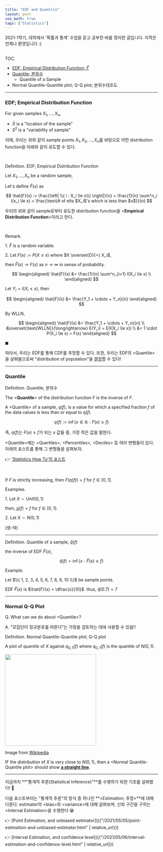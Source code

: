 ```yaml
---
title: "EDF and Quantile"
layout: post
use_math: true
tags: ["Statistics"]
---
```



2021-1학기, 대학에서 '확률과 통계' 수업을 듣고 공부한 바를 정리한 글입니다. 지적은 언제나 환영입니다 :)

<br><span class="statement-title">TOC.</span><br>

- [EDF; Empirical Distribution Function; $\hat{F}$](#edf-empirical-distribution-function)
- [Quantile; 분위수](#quantile)
  - Quantile of a Sample
- Normal Quantile-Quantile plot; Q-Q plot; 본위수대조도

<hr/>

### EDF; Empirical Distribution Function

For given samples $X_1, \dots, X_n$,

- $\bar{X}$ is a "location of the sample"
- $S^2$ is a "variability of sample"

이때, 우리는 위와 같이 sample points $X_1, X_2, \dots, X_n$를 바탕으로 어떤 distribution function을 아래와 같이 유도할 수 있다.

<br/>

<div class="definition" markdown="1">

<span class="statement-title">Definition.</span> EDF; Empirical Distribution Function<br>

Let $X_1, \dots, X_n$ be a random sample, 

Let's define $\hat{F}(x)$ as

$$
\hat{F}(x) := \frac{\left| \\{ i : X_i \le x\\} \right|}{n} = \frac{1}{n} \sum^n_i I(x_i \le x) = \frac{\text{# of elts $X_i$'s which is less than $x$}}{n}
$$

우리의 위와 같이 sample로부터 유도한 distribution function을 \<**Empirical Distribution Function**\>이라고 한다.

</div>

<br/>

<span class="statement-title">Remark.</span><br>

1\. $\hat{F}$ is a random variable.

2\. Let $F(x) := P(X \le x)$ where $X \overset{D}{=} X_i$,

then $\hat{F}(x) \rightarrow F(x)$ as $n \rightarrow \infty$ in sense of probability.

<div class="math-statement" markdown="1">

$$
\begin{aligned}
\hat{F}(x)
&= \frac{1}{n} \sum^n_{i=1} I(X_i \le x) \\
\end{aligned}
$$

Let $Y_i = I(X_i \le x)$, then

$$
\begin{aligned}
\hat{F}(x)
&= \frac{Y_1 + \cdots + Y_n}{n}
\end{aligned}
$$

By WLLN,

$$
\begin{aligned}
\hat{F}(x)
&= \frac{Y_1 + \cdots + Y_n}{n} \\
&\overset{\text{WLLN}}{\longrightarrow} E(Y_i) = E(I(X_i \le x)) \\
&= 1 \cdot P(X_i \le x) = F(x)
\end{aligned}
$$

$\blacksquare$

</div>

따라서, 우리는 EDF를 통해 CDF를 추정할 수 있다. 또한, 우리는 EDF의 \<Quantile\>을 살펴봄으로써 "distribution of population"을 <u>결정</u>할 수 있다!

<hr/>

### Quantile

<div class="definition" markdown="1">

<span class="statement-title">Definition.</span> Quantile; 분위수<br>

The \<**Quantile**\> of the distribution function $F$ is the inverse of $F$.

A \<Quantile\> of a sample, $q(f)$, is a value for which a specified fraction $f$ of the data values is less than or equal to $q(f)$.

$$
q(f) := \inf \left\{ x \in \mathbb{R} : F(x) \ge f \right\}
$$

즉, $q(f)$는 $F(x) \ge f$가 되는 $x$ 값들 중, 가장 작은 값을 말한다.

</div>

\<Quantile\>에는 \<Quertiles\>, \<Percentiles\>, \<Deciles\> 등 여러 변형들이 있다. 아래의 포스트를 통해 그 변형들을 살펴보자.

👉 ['Statistics How To'의 포스트](https://www.statisticshowto.com/quantile-definition-find-easy-steps/)

<br/>

If $F$ is strictly increasing, then $F(q(f)) = f$ for $f \in [0, 1]$.

<span class="statement-title">Examples.</span><br>

1\. Let $X \sim \text{Unif}(0, 1)$

then, $g(f) = f$ for $f \in [0, 1]$.

2\. Let $X \sim N(0, 1)$

(생-략)

<hr/>

<span class="statement-title">Definition.</span> Quantile of a sample, $\hat{q}(f)$<br>

the inverse of EDF $\hat{F}(x)$,

$$
\hat{q}(f) = \inf \left\{ x : \hat{F}(x) \ge f \right\}
$$

<span class="statement-title">Example.</span><br>

Let $\\{ 1, 2, 3, 4, 5, 6, 7, 8, 9, 10 \\}$ be sample points.

EDF $\hat{F}(x)$ is $\hat{F}(x) = \dfrac{x}{10}$. thus, $\hat{q}(0.7) = 7$

<hr/>

### Normal Q-Q Plot

Q. What can we do about \<Quantile\>?

A. "모집단이 정규분포를 따른다"는 가정을 검토하는 데에 사용할 수 있음!!

<div class="definition" markdown="1">

<span class="statement-title">Definition.</span> Normal Quantile-Quantile plot; Q-Q plot<br>

A plot of quantile of $X$ against $q_{0, 1}(f)$ where $q_{0, 1}(f)$ is the quantile of $N(0, 1)$.

<div class="img-wrapper">
  <img src="https://upload.wikimedia.org/wikipedia/commons/thumb/0/08/Normal_normal_qq.svg/450px-Normal_normal_qq.svg.png" width="300px">
  <p>
  Image from <a href="https://upload.wikimedia.org/wikipedia/commons/thumb/0/08/Normal_normal_qq.svg/450px-Normal_normal_qq.svg.png">Wikipedia</a>
  </p>
</div>

IF the distribution of $X$ is very close to $N(0, 1)$, then a \<Normal Quantile-Quantile plot\> should show **<u>a straight line</u>**.

</div>

<hr/>

지금까지 **"통계적 추론(Statistical Inference)"**를 수행하기 위한 기초를 살펴봤다! 🙌

다음 포스트부터는 "통계적 추론"의 방식 중 하나인 **\<Estimation; 추정\>**에 대해 다룬다. estimator의 \<bias\>와 \<variance\>에 대해 살펴보며, 신뢰 구간을 구하는 \<Interval Estimation\>을 수행한다 😁

👉 [Point Estimation, and unbiased estimator]({{"/2021/05/05/point-estimation-and-unbiased-estimator.html" | relative_url}})

👉 [Interval Estimation, and confidence level]({{"/2021/05/06/interval-estimation-and-confidence-level.html" | relative_url}})


